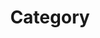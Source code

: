---
title: "Category"
layout: Categories
permalnk: /Categories/
author_profile: true
sidebar_main: true
---